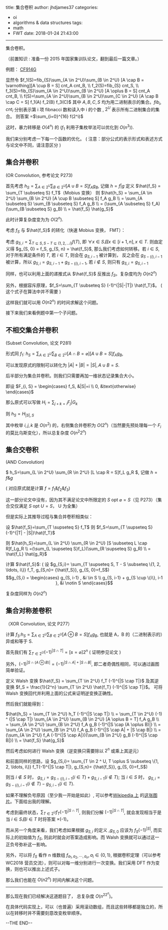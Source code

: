 title: 集合卷积
author: jhdjames37
categories:
  - oi
  - algorithms & data structures
tags:
  - math
  - FWT
date: 2018-01-24 21:43:00
---
集合卷积。

（前置知识 : 准备一份 2015 年国家集训队论文，翻到最后一篇文章。）

<!--- more --->

例题： [CF914G](http://codeforces.com/contest/914/problem/G)

显然令 $f_1(S)=fib_{S}\sum_{A \in 2^U}\sum_{B \in 2^U} [A \cap B = \varnothing][A \cup B = S] cnt_A cnt_B, \\
f_2(S)=fib_{S} cnt_S, \\
f_3(S)=fib_{S}\sum_{A \in 2^U}\sum_{B \in 2^U} [A \oplus B = S] cnt_A cnt_B, \\
f(S)=\sum_{A \in 2^U}\sum_{B \in 2^U}\sum_{C \in 2^U} [A \cap B \cap C = S] f_1(A) f_2(B) f_3(C)$
其中 $A, B, C, S$ 均为用二进制表示的集合。$fib_i, cnt_i$ 分别表示第 i 项 fibnacci 数和读入中 i 的个数 , $2^U$ 表示所有二进制集合的集合。
则答案 =$\sum_{i=0}^{16} f(2^i)$

这时，暴力转移是 $O(4^n)$ 的 ($f_1$ 利用子集枚举法可以优化到 $O(n^3)$).

我们来分别考虑一下每一个函数的优化。
( 注意：部分公式的表示形式和表述方式与论文中不同，请注意区分 )

## 集合并卷积

(OR Convolution, 参考论文 P273)

首先考虑 $h_S = \sum_{A \in 2^U}\sum_{B \in 2^U}[A \cup B = S] f_A g_B$, 记做 $h = f | g$
定义 $\hat{f_S} = \sum_{T \subseteq S} f_T$（Mobius 变换）
则 $\hat{h_S} = \sum_{A \in 2^U} \sum_{B \in 2^U} [A \cup B \subseteq S] f_A g_B \\
= \sum_{A \subseteq S} \sum_{B \subseteq S} f_A g_B \\
= (\sum_{A \subseteq S} f_A) (\sum_{B \subseteq S} g_B) \\
= \hat{f_S} \hat{g_S}$

此时计算复杂度变为为 $O(2^n)$.

考虑 $f_S$ 与 $\hat{f_S}$ 的转化（快速 Mobius 变换， FMT）：

考虑 $g_{S, i} = \sum_{T \subseteq S, S - T \subseteq \{1, 2, \ldots i\}} f(T)$, 即 $\forall x \in S 且 x \in [i + 1, n], x \in T$. 则由定义得 $g_{S, 0} = f_S, g_{S, n} = \hat{f_S}$, 那么我们考虑如何转移。若 $i \in S$, 对于所有满足条件的 $T$, 若 $i \in T$, 则会在 $g_{S, i - 1}$ 被计算到， 反之会在 $g_{S - \{i\}, i - 1}$ 被计算，所以 $g_{S, i} = g_{S, i - 1} + g_{S - \{i\}, i - 1}$, 若 $i \notin S$, 则只有 $g_{S, i} = g_{S, i - 1}$

同样，也可以利用上面的递推式从 $\hat{f_S}$ 反推出 $f_S$。复杂度均为 $O(n2^n)$

另外，根据容斥原理，$f_S=\sum_{T \subseteq S} (-1)^{|S|-|T|} \hat{f_T}$。 ( 这个式子在算法中并不需要 )

这样我们就可以用 $O(n2^n)$ 的时间求解这个问题。

接下来我们来看例题中第一个子问题。

## 不相交集合并卷积

(Subset Convolution, 论文 P281)

形式同 $f_1$: $h_S=\sum_{A \in 2^U}\sum_{B \in 2^U} [A \cap B = \varnothing][A \cup B = S] f_A g_B$,

可以发现原式的限制可以转化为 $|A| + |B| = |S|, A \cup B = S$.

后半部分为集合并卷积。则我们只需要再加一维状态记录集合大小。

即设 $F_{i, S} = \begin{cases} f_S, &|S|=i \\ 0, &\text{otherwise} \end{cases}$


那么原式可以写做 $H_i = \sum_{j + k = i}F_j | G_k$

则 $h_S = H_{|S|, S}$

其中枚举 $i,j,k$ 是 $O(n^2)$ 的，右侧集合并卷积为 $O(2^n)$（当然要先预处理每一个 $F_i$ 的莫比乌斯变化），所以总复杂度 $O(n^2 2^n)$

## 集合交卷积

(AND Convolution)

$
h_S=\sum_{L \in 2^U} \sum_{R \in 2^U} [L \cap R = S]f_L g_R
$, 记做 $h = f \& g$

( 对应原式就是计算 $f = f_1 \& f_2 \& f_3$)

这一部分论文中没有，因为其不满足论文中所限定的 $S \text{ opt } \varnothing = S$（见 P273）（集合交仅满足 $S \text{ opt } U = S$， U 为全集）

但是实际上其推导过程与集合并卷积相类似：

设 $\hat{f_S}=\sum_{T \supseteq S} f_T$
则 $f_S=\sum_{T \supseteq S} (-1)^{|T| - |S|}\hat{f_T}$

则 $\hat{h_S}=\sum_{L \in 2^U} \sum_{R \in 2^U} [S \subseteq L \cap R]f_Lg_R \\
=(\sum_{L \supseteq S}f_L)(\sum_{R \supseteq  S} g_R) \\
= \hat{f_L} \hat{g_R}$

计算 $\hat{f_S}$:
( 设 $g_{S,i}= \sum_{T \supseteq S, T - S \subseteq \{1, 2, \ldots, i\}} f_T, g_{S,n}= {\hat{f_S}}, g_{S, 0}=f_S$)
$$g_{S,i} = \begin{cases} g_{S, i-1} , &i \in S \\ g_{S, i-1} + g_{S \cup \{i\}, i-1 }, &i \notin S \end{cases}$$

复杂度同样为 $O(n2^n)$

## 集合对称差卷积

（XOR Convolution, 论文 P277）

计算 $f_3$:$h_S= \sum_{A \in 2^U}\sum_{B \in 2^U} [A \oplus B = S] f_A g_B$, 也就是 A，B 的（二进制表示的）异或和等于 S.

首先我们有 $\sum_{T \in 2^U}(-1)^{|S \cap T|} = [s = \varnothing] 2^n$ ( 证明参见论文 )

另外，$(-1) ^ {|S \cap (A \oplus B)|} = (-1) ^ {|S \cap A| + |S \cap B|}$, 即二者奇偶性相同，可以通过画图简单验证。

定义 Walsh 变换 $\hat{f_S} = \sum_{T \in 2^U} f_T (-1)^{|S \cap T|}$ 及其逆变换 $f_S = \frac{1}{2^n} \sum_{T \in 2^U} \hat{f_T} (-1)^{|S \cap T|}$。
可将 Walsh 变换回代并利用上面的公式来证明逆变换正确性。

然后我们就能得到：

$\hat{h_S} = \sum_{T \in 2^U} h_T (-1)^{|S \cap T|} \\
= \sum_{T \in 2^U} (-1) ^ {|S \cap T|} \sum_{A \in 2^U} \sum_{B \in 2^U} [A \oplus B = T] f_A g_B \\
= \sum_{A \in 2^U} \sum_{B \in 2^U} f_A g_B (-1)^{|S \cap (A \oplus B)|}  \\
= \sum_{A \in 2^U} \sum_{B \in 2^U} f_A g_B (-1)^{|S \cap A| + |S \cap B|} \\
= (\sum_{A \in 2^U} f_A (-1)^{|S \cap A|})(\sum_{B \in 2^U} g_B (-1)^{|S \cap B|}) \\
= \hat{f_S} \hat{g_S}$

然后考虑如何进行 Walsh 变换（逆变换只需要除以 $2^n$ 或乘上其逆元）

和前面同样的思路，设 $g_{S,i}= \sum_{T \in 2 ^ U, T \oplus S \subseteq \{1, 2, \ldots, i\}} f_T(-1)^{|S \cap T|}, g_{S,n}= {\hat{f_S}}, g_{S, 0}=f_S$)

则当 $i \notin S$ 时， $g_{S, i} = g_{S \cap \{i\}, i - 1} (i \in T) + g_{S, i - 1} (i \notin T)$; 
当 $i \in S$ 时， $g_{S, i} = g_{S - \{i\}, i - 1}(i \notin T) - g_{S, i - 1}(i \in T)$.

如果不理解负号原因（至少我一开始是如此）, 可以参考[Wikipedia 上](https://en.wikipedia.org/wiki/Fast_Walsh%E2%80%93Hadamard_transform) 的[这张图片](https://en.wikipedia.org/wiki/Fast_Walsh%E2%80%93Hadamard_transform#/media/File:Fast_walsh_hadamard_transform_8.svg)。下面给出我的理解。

考虑到最终状态，$\sum_{T \in 2^U} f_T (-1)^{|S \cap T|}$, 则我们分解 $(-1)^{|S \cap T|}$, 就会发现相当于是当 $i \in S 且 i \in T$ 时将答案 ×(-1)。

而从另一个角度来看，我们考虑如果根据 $g_{S, i}$ 的定义 ,$g_{S, 0}$ 应该为 $f_S (-1)^{|S|}$, 而实际上的初始值为 $f_S$, 则此时就会对答案造成影响。而 Walsh 变换就可以通过这一正负号弥补这一影响。

另外，可以将 $f_S$ 看作 n 维数组 $f_{a_1, a_2, \cdots, a_n}, a_i \in \{0, 1\}$, 根据卷积定理（可以参考 WC2018 营员交流），则可以对每一维分别进行一次变换。我们采用 DFT 作为变换，则也可以推出上述式子。

那么我们也能在 $O(n2^n)$ 时间内解决这个问题。

---

那么现在我们已经解决这道题目了， 总复杂度 $O(n^22^n)$。

在具体代码实现上，可以（也普遍）采用滚动数组，而且这些转移都是独立的，所以在转移时并不需要刻意改变枚举顺序。

--THE END--

<!-- change log
2018.2.18 根据 zrf 课件内容做出修订。
-->